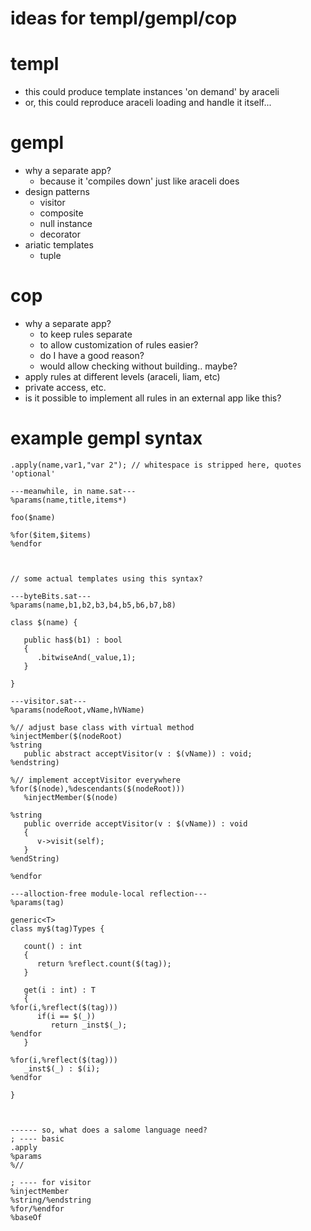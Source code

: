 # ideas for templ/gempl/cop

# templ
- this could produce template instances 'on demand' by araceli
- or, this could reproduce araceli loading and handle it itself...

# gempl
- why a separate app?
  - because it 'compiles down' just like araceli does
- design patterns
  - visitor
  - composite
  - null instance
  - decorator
- ariatic templates
  - tuple

# cop
- why a separate app?
  - to keep rules separate
  - to allow customization of rules easier?
  - do I have a good reason?
  - would allow checking without building.. maybe?
- apply rules at different levels (araceli, liam, etc)
- private access, etc.
- is it possible to implement all rules in an external app like this?

# example gempl syntax
```
.apply(name,var1,"var 2"); // whitespace is stripped here, quotes 'optional'

---meanwhile, in name.sat---
%params(name,title,items*)

foo($name)

%for($item,$items)
%endfor



// some actual templates using this syntax?

---byteBits.sat---
%params(name,b1,b2,b3,b4,b5,b6,b7,b8)

class $(name) {

   public has$(b1) : bool
   {
      .bitwiseAnd(_value,1);
   }

}

---visitor.sat---
%params(nodeRoot,vName,hVName)

%// adjust base class with virtual method
%injectMember($(nodeRoot)
%string
   public abstract acceptVisitor(v : $(vName)) : void;
%endstring)

%// implement acceptVisitor everywhere
%for($(node),%descendants($(nodeRoot)))
   %injectMember($(node)

%string
   public override acceptVisitor(v : $(vName)) : void
   {
      v->visit(self);
   }
%endString)

%endfor

---alloction-free module-local reflection---
%params(tag)

generic<T>
class my$(tag)Types {

   count() : int
   {
      return %reflect.count($(tag));
   }

   get(i : int) : T
   {
%for(i,%reflect($(tag)))
      if(i == $(_))
         return _inst$(_);
%endfor
   }

%for(i,%reflect($(tag)))
   _inst$(_) : $(i);
%endfor

}



------ so, what does a salome language need?
; ---- basic
.apply
%params
%//

; ---- for visitor
%injectMember
%string/%endstring
%for/%endfor
%baseOf
